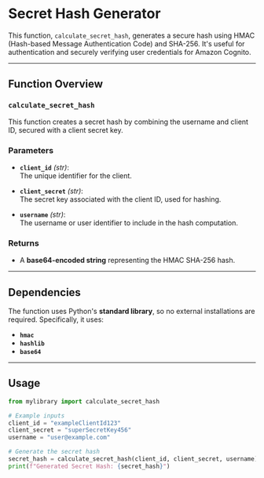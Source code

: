 # **Secret Hash Generator**

This function, `calculate_secret_hash`, generates a secure hash using HMAC (Hash-based Message Authentication Code) and SHA-256. It's useful for authentication and securely verifying user credentials for Amazon Cognito.

---

## **Function Overview**

### **`calculate_secret_hash`**

This function creates a secret hash by combining the username and client ID, secured with a client secret key.

### **Parameters**
- **`client_id`** *(str)*:  
  The unique identifier for the client.
  
- **`client_secret`** *(str)*:  
  The secret key associated with the client ID, used for hashing.
  
- **`username`** *(str)*:  
  The username or user identifier to include in the hash computation.

### **Returns**
- A **base64-encoded string** representing the HMAC SHA-256 hash.

---

## **Dependencies**
The function uses Python's **standard library**, so no external installations are required. Specifically, it uses:
- **`hmac`**
- **`hashlib`**
- **`base64`**

---

## **Usage**

```python
from mylibrary import calculate_secret_hash

# Example inputs
client_id = "exampleClientId123"
client_secret = "superSecretKey456"
username = "user@example.com"

# Generate the secret hash
secret_hash = calculate_secret_hash(client_id, client_secret, username)
print(f"Generated Secret Hash: {secret_hash}")
